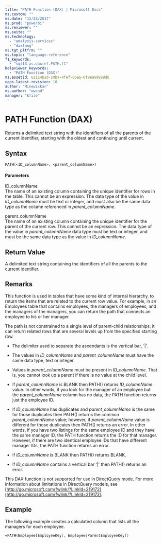 ```yaml
---
title: "PATH Function (DAX) | Microsoft Docs"
ms.custom: ""
ms.date: "12/28/2017"
ms.prod: "powerbi"
ms.reviewer: ""
ms.suite: ""
ms.technology: 
  - "analysis-services"
  - "daxlang"
ms.tgt_pltfrm: ""
ms.topic: "language-reference"
f1_keywords: 
  - "sql13.as.daxref.PATH.f1"
helpviewer_keywords: 
  - "PATH Function (DAX)"
ms.assetid: 6215482d-b0ba-4fef-86e6-0f9ea898e9d8
caps.latest.revision: 10
author: "Minewiskan"
ms.author: "owend"
manager: "kfile"
---
```

# PATH Function (DAX)
Returns a delimited text string with the identifiers of all the parents of the current identifier, starting with the oldest and continuing until current.  
  
## Syntax  
  
```  
PATH(<ID_columnName>, <parent_columnName>)  
```  
  
#### Parameters  
ID_columnName  
The name of an existing column containing the unique identifier for rows in the table. This cannot be an expression. The data type of the value in *ID_columnName* must be text or integer, and must also be the same data type as the column referenced in *parent_columnName*.  
  
parent_columnName  
The name of an existing column containing the unique identifier for the parent of the current row. This cannot be an expression. The data type of the value in *parent_columnName* data type must be text or integer, and must be the same data type as the value in *ID_columnName*.  
  
## Return Value  
A delimited text string containing the identifiers of all the parents to the current identifier.  
  
## Remarks  
This function is used in tables that have some kind of internal hierarchy, to return the items that are related to the current row value. For example, in an Employees table that contains employees, the managers of employees, and the managers of the managers, you can return the path that connects an employee to his or her manager.  
  
The path is not constrained to a single level of parent-child relationships; it can return related rows that are several levels up from the specified starting row.  
  
-   The delimiter used to separate the ascendants is the vertical bar, '|'.  
  
-   The values in *ID_columnName* and *parent_columnName* must have the same data type, text or integer.  
  
-   Values in *parent_columnName* must be present in *ID_columnName*. That is, you cannot look up a parent if there is no value at the child level.  
  
-   If *parent_columnName* is BLANK then PATH() returns *ID_columnName* value.  In other words, if you look for the manager of an employee but the *parent_columnName* column has no data, the PATH function returns just the employee ID.  
  
-   If *ID_columnName* has duplicates and *parent_columnName* is the same for those duplicates then PATH() returns the common *parent_columnName* value; however, if *parent_columnName* value is different for those duplicates then PATH() returns an error. In other words, if you have two listings for the same employee ID and they have the same manager ID, the PATH function returns the ID for that manager. However, if there are two identical employee IDs that have different manager IDs, the PATH function returns an error.  
  
-   If *ID_columnName* is BLANK then PATH() returns BLANK.  
  
-   If *ID_columnName* contains a vertical bar '|' then PATH() returns an error.  
  
This DAX function is not supported for use in DirectQuery mode. For more information about limitations in DirectQuery models, see  [http://go.microsoft.com/fwlink/?LinkId=219172](http://go.microsoft.com/fwlink/?LinkId=219172).  
  
## Example  
The following example creates a calculated column that lists all the managers for each employee.  
  
```  
=PATH(Employee[EmployeeKey], Employee[ParentEmployeeKey])  
```  
